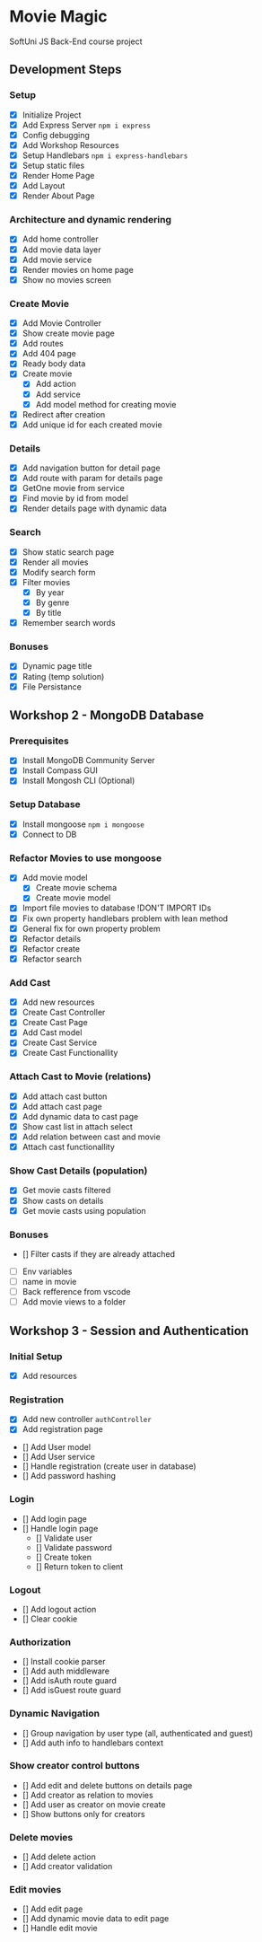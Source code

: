 # Movie Magic

SoftUni JS Back-End course project

## Development Steps

### Setup

- [x] Initialize Project
- [x] Add Express Server `npm i express`
- [x] Config debugging
- [x] Add Workshop Resources
- [x] Setup Handlebars `npm i express-handlebars`
- [x] Setup static files
- [x] Render Home Page
- [x] Add Layout
- [x] Render About Page

### Architecture and dynamic rendering

- [x] Add home controller
- [x] Add movie data layer
- [x] Add movie service
- [x] Render movies on home page
- [x] Show no movies screen

### Create Movie

- [x] Add Movie Controller
- [x] Show create movie page
- [x] Add routes
- [x] Add 404 page
- [x] Ready body data
- [x] Create movie
  - [x] Add action
  - [x] Add service
  - [x] Add model method for creating movie
- [x] Redirect after creation
- [x] Add unique id for each created movie

### Details

- [x] Add navigation button for detail page
- [x] Add route with param for details page
- [x] GetOne movie from service
- [x] Find movie by id from model
- [x] Render details page with dynamic data

### Search

- [x] Show static search page
- [x] Render all movies
- [x] Modify search form
- [x] Filter movies
  - [x] By year
  - [x] By genre
  - [x] By title
- [x] Remember search words

### Bonuses

- [x] Dynamic page title
- [x] Rating (temp solution)
- [x] File Persistance

## Workshop 2 - MongoDB Database

### Prerequisites

- [x] Install MongoDB Community Server
- [x] Install Compass GUI
- [x] Install Mongosh CLI (Optional)

### Setup Database

- [x] Install mongoose `npm i mongoose`
- [x] Connect to DB

### Refactor Movies to use mongoose

- [x] Add movie model
  - [x] Create movie schema
  - [x] Create movie model
- [x] Import file movies to database !DON'T IMPORT IDs
- [x] Fix own property handlebars problem with lean method
- [x] General fix for own property problem
- [x] Refactor details
- [x] Refactor create
- [x] Refactor search

### Add Cast

- [x] Add new resources
- [x] Create Cast Controller
- [x] Create Cast Page
- [x] Add Cast model
- [x] Create Cast Service
- [x] Create Cast Functionallity

### Attach Cast to Movie (relations)

- [x] Add attach cast button
- [x] Add attach cast page
- [x] Add dynamic data to cast page
- [x] Show cast list in attach select
- [x] Add relation between cast and movie
- [x] Attach cast functionallity

### Show Cast Details (population)

- [x] Get movie casts filtered
- [x] Show casts on details
- [x] Get movie casts using population

### Bonuses

- [] Filter casts if they are already attached
- [ ] Env variables
- [ ] name in movie
- [ ] Back refference from vscode
- [ ] Add movie views to a folder

## Workshop 3 - Session and Authentication

### Initial Setup

- [x] Add resources

### Registration

- [x] Add new controller `authController`
- [x] Add registration page
- [] Add User model
- [] Add User service
- [] Handle registration (create user in database)
- [] Add password hashing

### Login

- [] Add login page
- [] Handle login page
  - [] Validate user
  - [] Validate password
  - [] Create token
  - [] Return token to client

### Logout

- [] Add logout action
- [] Clear cookie

### Authorization

- [] Install cookie parser
- [] Add auth middleware
- [] Add isAuth route guard
- [] Add isGuest route guard

### Dynamic Navigation

- [] Group navigation by user type (all, authenticated and guest)
- [] Add auth info to handlebars context

### Show creator control buttons

- [] Add edit and delete buttons on details page
- [] Add creator as relation to movies
- [] Add user as creator on movie create
- [] Show buttons only for creators

### Delete movies

- [] Add delete action
- [] Add creator validation

### Edit movies

- [] Add edit page
- [] Add dynamic movie data to edit page
- [] Handle edit movie
